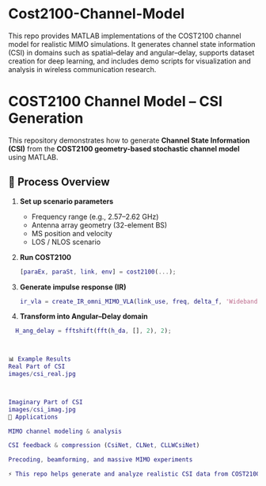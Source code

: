 # Cost2100-Channel-Model
This repo provides MATLAB implementations of the COST2100 channel model for realistic MIMO simulations. It generates channel state information (CSI) in domains such as spatial–delay and angular–delay, supports dataset creation for deep learning, and includes demo scripts for visualization and analysis in wireless communication research.


# COST2100 Channel Model – CSI Generation

This repository demonstrates how to generate **Channel State Information (CSI)** from the **COST2100 geometry-based stochastic channel model** using MATLAB.

## 📌 Process Overview
1. **Set up scenario parameters**  
   - Frequency range (e.g., 2.57–2.62 GHz)  
   - Antenna array geometry (32-element BS)  
   - MS position and velocity  
   - LOS / NLOS scenario  

2. **Run COST2100**  
   ```matlab
   [paraEx, paraSt, link, env] = cost2100(...);


3. **Generate impulse response (IR)**
    ```matlab 
   ir_vla = create_IR_omni_MIMO_VLA(link_use, freq, delta_f, 'Wideband');

4. **Transform into Angular–Delay domain**
 ```matlab
   H_ang_delay = fftshift(fft(h_da, [], 2), 2);



📊 Example Results
Real Part of CSI
images/csi_real.jpg



Imaginary Part of CSI
images/csi_imag.jpg
🔎 Applications

MIMO channel modeling & analysis

CSI feedback & compression (CsiNet, CLNet, CLLWCsiNet)

Precoding, beamforming, and massive MIMO experiments

⚡ This repo helps generate and analyze realistic CSI data from COST2100, supporting wireless communication research and machine learning applications.
